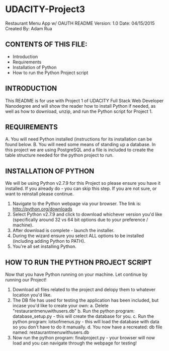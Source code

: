 # UDACITY-Project3
Restaurant Menu App w/ OAUTH README
Version: 1.0
Date: 04/15/2015
Created By: Adam Rua

CONTENTS OF THIS FILE:
-------------------------------------
 * Introduction
 * Requirements
 * Installation of Python
 * How to run the Python Project script

INTRODUCTION
-------------------------------------
 This README is for use with Project 1 of UDACITY Full Stack Web Developer Nanodegree and will show the reader how to install Python if needed, as well as how to download, unzip, and run the Python script for Project 1.

REQUIREMENTS
-------------------------------------
 A. You will need Python installed (instructions for its installation can be found below. 
 B. You will need some means of standing up a database. In this project we are using PostgreSQL and a file is included to create the table structure needed for the python project to run.

INSTALLATION OF PYTHON
-------------------------------------
 We will be using Python v2.7.9 for this Project so please ensure you have it installed. If you already do - you can skip this step. If you are not sure, or want to reinstall please continue.
 
 1. Navigate to the Python webpage via your browser. The link is: http://python.org/downloads
 2. Select Python v2.7.9 and click to download whichever version you'd like (specifically around 32 vs 64 bit options due to your preference / machine). 
 3. After download is complete - launch the installer.
 4. During the wizard ensure you select ALL options to be installed (including adding Python to PATH).
 5. You're all set installing Python.
 
HOW TO RUN THE PYTHON PROJECT SCRIPT
-------------------------------------
 Now that you have Python running on your machine. Let continue by running our Project!
 
 1. Download all files related to the project and delopy them to whatever location you'd like.
 2. The DB file has used for testing the application has been included, but incase you'd like to create your own:
    a. Delete "restaurantmenuwithusers.db"
    b. Run the python program: database_setup.py - this will create the database for you.
    c. Run the python program: lotsofmenus.py - this will load the database with data so you don't have to do it manually.
    d. You now have a recreated: db file named: restaurantmenuwithusers.db
 3. Now run the python program: finalproject.py - your browser will now load and you can navigate through the webpage for testing!
 
